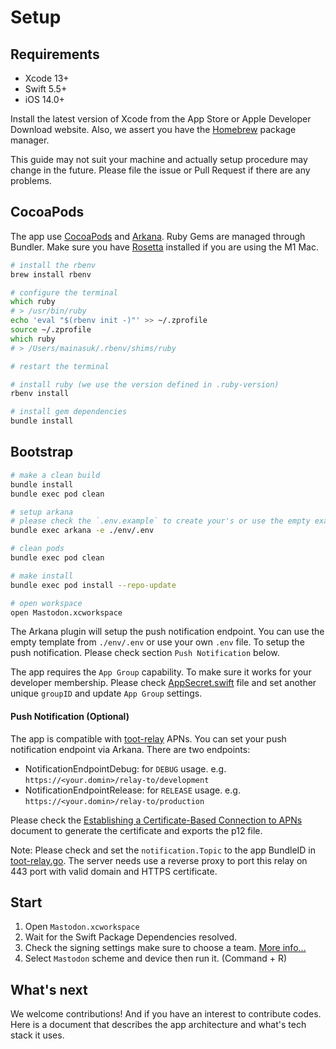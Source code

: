 # Setup

## Requirements

- Xcode 13+
- Swift 5.5+
- iOS 14.0+


Install the latest version of Xcode from the App Store or Apple Developer Download website. Also, we assert you have the [Homebrew](https://brew.sh) package manager.  

This guide may not suit your machine and actually setup procedure may change in the future. Please file the issue or Pull Request if there are any problems.

## CocoaPods
The app use [CocoaPods]() and [Arkana](https://github.com/rogerluan/arkana). Ruby Gems are managed through Bundler. Make sure you have [Rosetta](https://support.apple.com/en-us/HT211861) installed if you are using the M1 Mac.

```zsh
# install the rbenv
brew install rbenv

# configure the terminal
which ruby
# > /usr/bin/ruby
echo 'eval "$(rbenv init -)"' >> ~/.zprofile
source ~/.zprofile
which ruby
# > /Users/mainasuk/.rbenv/shims/ruby

# restart the terminal

# install ruby (we use the version defined in .ruby-version)
rbenv install

# install gem dependencies
bundle install
```

## Bootstrap

```zsh
# make a clean build
bundle install
bundle exec pod clean

# setup arkana
# please check the `.env.example` to create your's or use the empty example directly
bundle exec arkana -e ./env/.env

# clean pods
bundle exec pod clean

# make install
bundle exec pod install --repo-update

# open workspace
open Mastodon.xcworkspace
```

The Arkana plugin will setup the push notification endpoint. You can use the empty template from `./env/.env` or use your own `.env` file. To setup the push notification. Please check section `Push Notification` below.

The app requires the `App Group` capability. To make sure it works for your developer membership. Please check [AppSecret.swift](../MastodonSDK/Sources/MastodonCore/AppSecret.swift) file and set another unique `groupID` and update `App Group` settings.

#### Push Notification (Optional)
The app is compatible with [toot-relay](https://github.com/DagAgren/toot-relay) APNs. You can set your push notification endpoint via Arkana. There are two endpoints:
- NotificationEndpointDebug: for `DEBUG` usage. e.g. `https://<your.domin>/relay-to/development`
- NotificationEndpointRelease: for `RELEASE` usage. e.g. `https://<your.domin>/relay-to/production`

Please check the [Establishing a Certificate-Based Connection to APNs
](https://developer.apple.com/documentation/usernotifications/setting_up_a_remote_notification_server/establishing_a_certificate-based_connection_to_apns) document to generate the certificate and exports the p12 file.

Note: 
Please check and set the `notification.Topic` to the app BundleID in [toot-relay.go](https://github.com/DagAgren/toot-relay/blob/f9d6894040509881fee845972cd38ec6cd8f5a11/toot-relay.go#L112). The server needs use a reverse proxy to port this relay on 443 port with valid domain and HTTPS certificate.

## Start
1. Open `Mastodon.xcworkspace` 
2. Wait for the Swift Package Dependencies resolved. 
2. Check the signing settings make sure to choose a team. [More info…](https://help.apple.com/xcode/mac/current/#/dev23aab79b4)
3. Select `Mastodon` scheme and device then run it. (Command + R)

## What's next

We welcome contributions! And if you have an interest to contribute codes. Here is a document that describes the app architecture and what's tech stack it uses.
